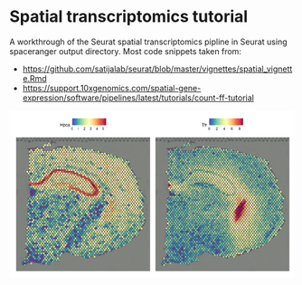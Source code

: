 # Spatial transcriptomics tutorial

A workthrough of the Seurat spatial transcriptomics pipline in Seurat using spaceranger output directory. Most code snippets taken from:

-   <https://github.com/satijalab/seurat/blob/master/vignettes/spatial_vignette.Rmd>
-   <https://support.10xgenomics.com/spatial-gene-expression/software/pipelines/latest/tutorials/count-ff-tutorial>


![Spatial Transcriptomics Plot](img/spt.png)
